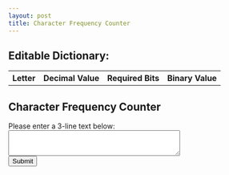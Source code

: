 ```yaml
---
layout: post
title: Character Frequency Counter
---
```


<!-- HTML for Editable Dictionary -->
<h2>Editable Dictionary:</h2>
<table id="editableDictionary">
  <tr>
    <th>Letter</th>
    <th>Decimal Value</th>
    <th>Required Bits</th>
    <th>Binary Value</th>
  </tr>
</table>

<!-- HTML for Character Frequency Counter -->
<h2>Character Frequency Counter</h2>
Please enter a 3-line text below:

<form id="charFrequencyForm">
  <textarea name="user_text" rows="3" cols="40"></textarea>
  <br>
  <input type="submit" value="Submit">
</form>

<div id="charFrequencyResult" style="display: none;">
  <h2>You Entered:</h2>
  <p id="enteredText"></p>

  <h2>Character Frequency:</h2>
  <div id="sortOptions">
    <label for="sortType">Sort by:</label>
    <select id="sortType">
      <option value="appearance">Appearance (Original Order)</option>
      <option value="frequencyAsc">Frequency (Ascending)</option>
      <option value="frequencyDesc">Frequency (Descending)</option>
    </select>
  </div>
  <table id="charFrequencyTable">
    <tr>
      <th>Character</th>
      <th>Frequency</th>
      <th>Required Bits</th>
    </tr>
  </table>
</div>

<!-- JavaScript for Character Frequency Counter -->
<script>

  // Get the default placement data from the Alphabet Dictionary
 // Get the default placement data from the Alphabet Dictionary
  var defaultPlacementData = [
    { letter: "a", decimal: 0, bits: 1, binary: "0" },
    { letter: "b", decimal: 1, bits: 1, binary: "1" },
    { letter: "c", decimal: 2, bits: 2, binary: "10" },
    { letter: "d", decimal: 3, bits: 2, binary: "11" },
    { letter: "e", decimal: 4, bits: 3, binary: "100" },
    { letter: "f", decimal: 5, bits: 3, binary: "101" },
    { letter: "g", decimal: 6, bits: 3, binary: "110" },
    { letter: "h", decimal: 7, bits: 3, binary: "111" },
    { letter: "i", decimal: 8, bits: 4, binary: "1000" },
    { letter: "j", decimal: 9, bits: 4, binary: "1001" },
    { letter: "k", decimal: 10, bits: 4, binary: "1010" },
    { letter: "l", decimal: 11, bits: 4, binary: "1011" },
    { letter: "m", decimal: 12, bits: 4, binary: "1100" },
    { letter: "n", decimal: 13, bits: 4, binary: "1101" },
    { letter: "o", decimal: 14, bits: 4, binary: "1110" },
    { letter: "p", decimal: 15, bits: 4, binary: "1111" },
    { letter: "q", decimal: 16, bits: 5, binary: "10000" },
    { letter: "r", decimal: 17, bits: 5, binary: "10001" },
    { letter: "s", decimal: 18, bits: 5, binary: "10010" },
    { letter: "t", decimal: 19, bits: 5, binary: "10011" },
    { letter: "u", decimal: 20, bits: 5, binary: "10100" },
    { letter: "v", decimal: 21, bits: 5, binary: "10101" },
    { letter: "w", decimal: 22, bits: 5, binary: "10110" },
    { letter: "x", decimal: 23, bits: 5, binary: "10111" },
    { letter: "y", decimal: 24, bits: 5, binary: "11000" },
    { letter: "z", decimal: 25, bits: 5, binary: "11001" },
  ];

  // Function to populate the editable dictionary
  function populateEditableDictionary() {
    var editableDictionary = document.getElementById("editableDictionary");

    for (var i = 0; i < defaultPlacementData.length; i++) {
      var row = editableDictionary.insertRow(-1);
      var cell1 = row.insertCell(0);
      var cell2 = row.insertCell(1);
      var cell3 = row.insertCell(2);
      var cell4 = row.insertCell(3);
      cell1.innerHTML = `<div class='draggable' draggable='true'>${defaultPlacementData[i].letter}</div>`;
      cell2.textContent = defaultPlacementData[i].decimal;
      cell3.textContent = defaultPlacementData[i].bits;
      cell4.textContent = defaultPlacementData[i].binary;
    }
  }

  // Call the function to populate the editable dictionary
  populateEditableDictionary();

  var dragSrcEl = null;

  function handleDragStart(e) {
    dragSrcEl = this;
    e.dataTransfer.effectAllowed = 'move';
    e.dataTransfer.setData('text/html', this.innerHTML);
  }

  function handleDragOver(e) {
    if (e.preventDefault) {
      e.preventDefault(); // Necessary to allow drop
    }
    e.dataTransfer.dropEffect = 'move';
    return false;
  }

  function handleDragEnter(e) {
    this.classList.add('over');
  }

  function handleDragLeave(e) {
    this.classList.remove('over');
  }

  function handleDrop(e) {
    if (e.stopPropagation) {
      e.stopPropagation(); // Stops some browsers from redirecting.
    }

    if (dragSrcEl != this) {
      dragSrcEl.innerHTML = this.innerHTML;
      this.innerHTML = e.dataTransfer.getData('text/html');
    }

    return false;
  }

  function handleDragEnd(e) {
    var draggableDivs = document.querySelectorAll('.draggable');
    draggableDivs.forEach(function (div) {
      div.classList.remove('over');
    });
  }

  var draggableDivs = document.querySelectorAll('.draggable');
  draggableDivs.forEach(function (div) {
    div.addEventListener('dragstart', handleDragStart, false);
    div.addEventListener('dragenter', handleDragEnter, false);
    div.addEventListener('dragover', handleDragOver, false);
    div.addEventListener('dragleave', handleDragLeave, false);
    div.addEventListener('drop', handleDrop, false);
    div.addEventListener('dragend', handleDragEnd, false);
  });

  // Touch Event Handlers
  function handleTouchStart(e) {
    dragSrcEl = e.target;
    e.dataTransfer.effectAllowed = 'move';
    e.dataTransfer.setData('text/html', e.target.innerHTML);
  }

  function handleTouchMove(e) {
    e.preventDefault();
  }

  function handleTouchEnd(e) {
    if (dragSrcEl != e.target) {
      dragSrcEl.innerHTML = e.target.innerHTML;
      e.target.innerHTML = e.dataTransfer.getData('text/html');
    }
  }

  // Attach Touch Event Listeners
  draggableDivs.forEach(function (div) {
    div.setAttribute('draggable', 'true');
    div.addEventListener('mousedown', handleDragStart, false); // Mouse Event
    div.addEventListener('touchstart', handleTouchStart, false); // Touch Event
    div.addEventListener('dragstart', function (e) {
      e.preventDefault(); // Prevent dragstart for touch events
    }, false);
    div.addEventListener('touchmove', handleTouchMove, false); // Touch Event
    div.addEventListener('touchend', handleTouchEnd, false); // Touch Event
  });

  document.getElementById("charFrequencyForm").addEventListener("submit", function (event) {
    event.preventDefault(); // Prevent the form from submitting and reloading the page

    var userText = document.querySelector("[name='user_text']").value;
    var formattedUserText = userText.replace(/\n/g, "<br>"); // Replace newline characters with <br> tags
    document.getElementById("enteredText").innerHTML = formattedUserText;

    var cleanedText = userText.replace(/[^a-zA-Z]/g, ""); // Remove non-alphabet characters
    var charCount = {};

    for (var i = 0; i < cleanedText.length; i++) {
      var char = cleanedText[i];
      if (!charCount[char]) {
        charCount[char] = 1;
      } else {
        charCount[char]++;
      }
    }

    function findRowTextByLetter(letter) {
      var editableDictionary = document.getElementById("editableDictionary");
      var rows = editableDictionary.rows;

      for (var i = 1; i < rows.length; i++) {
        var currentLetter = rows[i].cells[0].textContent.trim();
        if (currentLetter === letter) {
          // Create an array to hold cell text content
          var rowText = [];
          rowText.push(rows[i].cells[2].textContent.trim());

          // Join the cell text content with a separator (e.g., space)
          return rowText.join(' ');
        }
      }

      // If the letter is not found, return null
      return null;
    }

    var charFrequencyTable = document.getElementById("charFrequencyTable");
    charFrequencyTable.innerHTML = "<tr><th>Character</th><th>Frequency</th><th>Required Bits</th></tr>"; // Clear and set column headers

    for (var char in charCount) {
      var row = charFrequencyTable.insertRow(-1);
      var cell1 = row.insertCell(0);
      var cell2 = row.insertCell(1);
      var cell3 = row.insertCell(2);
      cell1.textContent = char;
      cell2.textContent = charCount[char];
      cell3.textContent = findRowTextByLetter(char);

    }

    // Show the result container
    document.getElementById("charFrequencyResult").style.display = "block";

    // Sort the table based on the selected option
    var sortType = document.getElementById("sortType").value;
    sortTable(charFrequencyTable, sortType);
  });

  function sortTable(table, sortType) {
    var rows, switching, i, x, y, shouldSwitch;
    switching = true;
    while (switching) {
      switching = false;
      rows = table.rows;
      for (i = 1; i < rows.length - 1; i++) {
        shouldSwitch = false;
        x = rows[i].getElementsByTagName("TD")[0];
        y = rows[i + 1].getElementsByTagName("TD")[0];
        switch (sortType) {
          case "appearance":
            if (x.innerHTML.toLowerCase() > y.innerHTML.toLowerCase()) {
              shouldSwitch = true;
            }
            break;
          case "frequencyAsc":
            if (parseInt(x.nextElementSibling.innerHTML) > parseInt(y.nextElementSibling.innerHTML)) {
              shouldSwitch = true;
            }
            break;
          case "frequencyDesc":
            if (parseInt(x.nextElementSibling.innerHTML) < parseInt(y.nextElementSibling.innerHTML)) {
              shouldSwitch = true;
            }
            break;
        }
        if (shouldSwitch) {
          rows[i].parentNode.insertBefore(rows[i + 1], rows[i]);
          switching = true;
        }
      }
    }
  }

  // Listen for changes to the sort type select element
  document.getElementById("sortType").addEventListener("change", function () {
    var charFrequencyTable = document.getElementById("charFrequencyTable");
    var sortType = document.getElementById("sortType").value;
    sortTable(charFrequencyTable, sortType);
  });

</script>

<style>
  .draggable {
    width: 30px;
    height: 30px;
    background-color: #f2f2f2;
    text-align: center;
    font-size: 20px;
    font-weight: bold;
    cursor: move;
  }

  #editableDictionary th {
    text-align: center;
  }

  #editableDictionary .over {
    background-color: #e9f7fe;
  }
</style>

